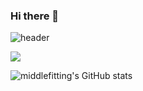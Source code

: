 ### Hi there 👋

![header](https://capsule-render.vercel.app/api?type=Soft&color=auto&height=300&section=header&text=middlefitting&fontSize=90)
 
 <a href="클릭시 이동할 링크" target="_blank"><img src="https://img.shields.io/badge/문자-색코드?style=flat-square&logo=이미지 이름&logoColor=white"/></a>
 
![middlefitting's GitHub stats](https://github-readme-stats.vercel.app/api?username=middlefitting&show_icons=true&theme=dracula)

<!--
**middlefitting/middlefitting** is a ✨ _special_ ✨ repository because its `README.md` (this file) appears on your GitHub profile.

Here are some ideas to get you started:

- 🔭 I’m currently working on ...
- 🌱 I’m currently learning ...
- 👯 I’m looking to collaborate on ...
- 🤔 I’m looking for help with ...
- 💬 Ask me about ...
- 📫 How to reach me: ...
- 😄 Pronouns: ...
- ⚡ Fun fact: ...
-->
